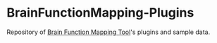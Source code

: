 BrainFunctionMapping-Plugins
============================

Repository of [Brain Function Mapping Tool](https://github.com/redyjq/BrainFunctionMapping)'s plugins and sample data.
